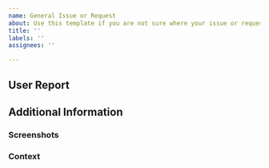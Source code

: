 ```yaml
---
name: General Issue or Request
about: Use this template if you are not sure where your issue or request falls!
title: ''
labels: ''
assignees: ''

---
```


## User Report
<!-- A clear and concise description of what is happening or what you want to happen. -->


## Additional Information
<!-- Include additional information related to this bug in the sub-sections below. -->

### Screenshots
<!-- If applicable, add screenshots to help explain this with more detail. -->


### Context
<!-- Add any other context about the issue or request here. -->
